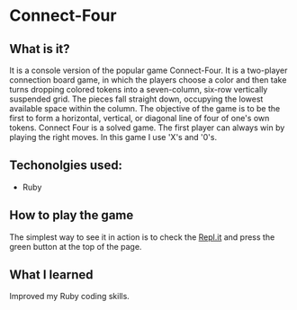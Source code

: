 # Connect-Four
## What is it?
It is a console version of the popular game Connect-Four. It is a two-player connection board game, in which the players choose a color and then take turns dropping colored tokens into a seven-column, six-row vertically suspended grid. The pieces fall straight down, occupying the lowest available space within the column. The objective of the game is to be the first to form a horizontal, vertical, or diagonal line of four of one's own tokens. Connect Four is a solved game. The first player can always win by playing the right moves. In this game I use 'X's and '0's.
## Techonolgies used:
* Ruby

## How to play the game
The simplest way to see it in action is to check the [Repl.it](https://replit.com/@anabananaa/Connect-Four#main.rb) and press the green button at the top of the page.

## What I learned
Improved my Ruby coding skills.
